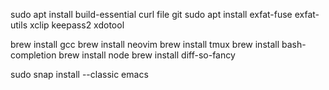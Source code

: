 sudo apt install build-essential curl file git
sudo apt install exfat-fuse exfat-utils xclip keepass2 xdotool

brew install gcc
brew install neovim
brew install tmux
brew install bash-completion
brew install node
brew install diff-so-fancy

sudo snap install --classic emacs

